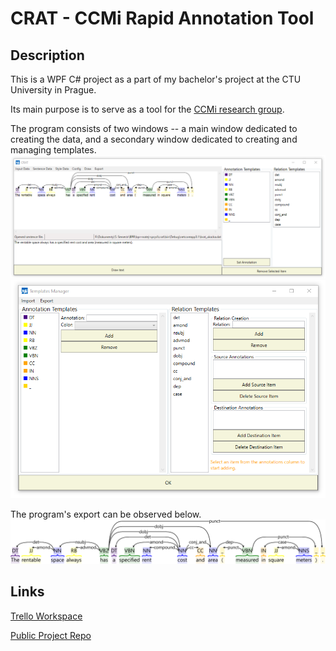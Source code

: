 # CRAT - CCMi Rapid Annotation Tool

## Description
This is a WPF C# project as a part of my bachelor's project at the CTU University in Prague.

Its main purpose is to serve as a tool for the [CCMi research group](https://ccmi.fit.cvut.cz/home/).

The program consists of two windows -- a main window dedicated to creating the data, and a secondary window dedicated to creating and managing templates.
![Main Window](https://github.com/spryslmatej/CRAT/blob/main/img/mainWindow.png?raw=true)
![Templates Manager](https://github.com/spryslmatej/CRAT/blob/main/img/templatesManager.png?raw=true)

The program's export can be observed below.
![SVG output](https://github.com/spryslmatej/CRAT/blob/main/img/mysvg_crop.png?raw=true)


## Links
[Trello Workspace](https://trello.com/b/1QWKBSOi)

[Public Project Repo](https://github.com/spryslmatej/CRAT)
